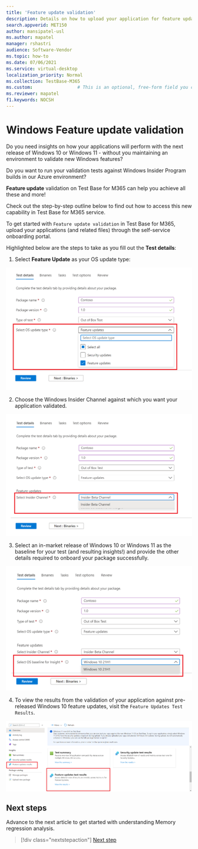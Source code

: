 ```yaml
---
title: 'Feature update validation'
description: Details on how to upload your application for feature update validation
search.appverid: MET150
author: mansipatel-usl
ms.author: mapatel
manager: rshastri
audience: Software-Vendor
ms.topic: how-to
ms.date: 07/06/2021
ms.service: virtual-desktop
localization_priority: Normal
ms.collection: TestBase-M365
ms.custom:                 # This is an optional, free-form field you can use to define your own collection of articles. If you have more than one value, format as a bulleted list. This field truncates to something like 144 characters (inclusive of spaces) so keep it short.
ms.reviewer: mapatel
f1.keywords: NOCSH
---
```

# Windows Feature update validation

Do you need insights on how your applications will perform with the next release of Windows 10 or Windows 11 - without you maintaining an environment to validate new Windows features? 

Do you want to run your validation tests against Windows Insider Program builds in our Azure environment?

**Feature update** validation on Test Base for M365 can help you achieve all these and more!

Check out the step-by-step outline below to find out how to access this new capability in Test Base for M365 service.

To get started with ```Feature update validation``` in Test Base for M365, upload your applications (and related files) through the self-service onboarding portal. 

Highlighted below are the steps to take as you fill out the **Test details**:

1. Select **Feature Update** as your OS update type:

![Feature update validation OS type](Media/Feature-update-validation-01.png)

2. Choose the Windows Insider Channel against which you want your application validated.  

![Feature update validation. Choosing the Insider beta channel](Media/Feature-update-validation-02.png)

3. Select an in-market release of Windows 10 or Windows 11 as the baseline for your test (and resulting insights!) and provide the other details required to onboard your package successfully.

![Feature update validation with released versions of Windows 10 and Windows 11](Media/Feature-update-validation-03.png)

4. To view the results from the validation of your application against pre-released Windows 10 feature updates, visit the ```Feature Updates Test Results```.

![Feature update validation allows you to review results quickly](Media/Feature-update-validation-04.png)


## Next steps

Advance to the next article to get started with understanding Memory regression analysis.
> [!div class="nextstepaction"]
> [Next step](memory.md)

<!---
Add button for next page
-->
